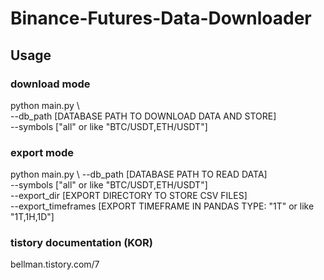# Binance-Futures-Data-Downloader

## Usage

### download mode
python main.py \  
  --db_path [DATABASE PATH TO DOWNLOAD DATA AND STORE]    
  --symbols ["all" or like "BTC/USDT,ETH/USDT"]   

### export mode
python main.py \ 
  --db_path [DATABASE PATH TO READ DATA]   
  --symbols ["all" or like "BTC/USDT,ETH/USDT"]   
  --export_dir [EXPORT DIRECTORY TO STORE CSV FILES]  
  --export_timeframes [EXPORT TIMEFRAME IN PANDAS TYPE: "1T" or like "1T,1H,1D"]  

### tistory documentation (KOR)
bellman.tistory.com/7
